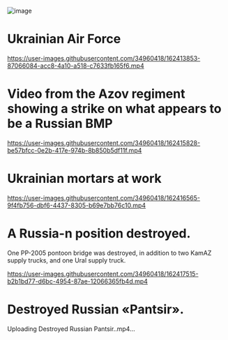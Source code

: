 ![image](https://user-images.githubusercontent.com/34960418/162417022-80948615-e2e8-4837-bf81-ae3a2d3ad2de.png)


# Ukrainian Air Force

https://user-images.githubusercontent.com/34960418/162413853-87066084-acc8-4a10-a518-c7633fb165f6.mp4


# Video from the Azov regiment showing a strike on what appears to be a Russian BMP

https://user-images.githubusercontent.com/34960418/162415828-be57bfcc-0e2b-417e-974b-8b850b5df11f.mp4


# Ukrainian mortars at work

https://user-images.githubusercontent.com/34960418/162416565-9f4fb756-dbf6-4437-8305-b69e7bb76c10.mp4


# A Russia-n position destroyed. 

One PP-2005 pontoon bridge was destroyed, in addition to two KamAZ supply trucks, and one Ural supply truck.

https://user-images.githubusercontent.com/34960418/162417515-b2b1bd77-d6bc-4954-87ae-12066365fb4d.mp4


# Destroyed Russian «Pantsir».

Uploading Destroyed Russian Pantsir..mp4…

